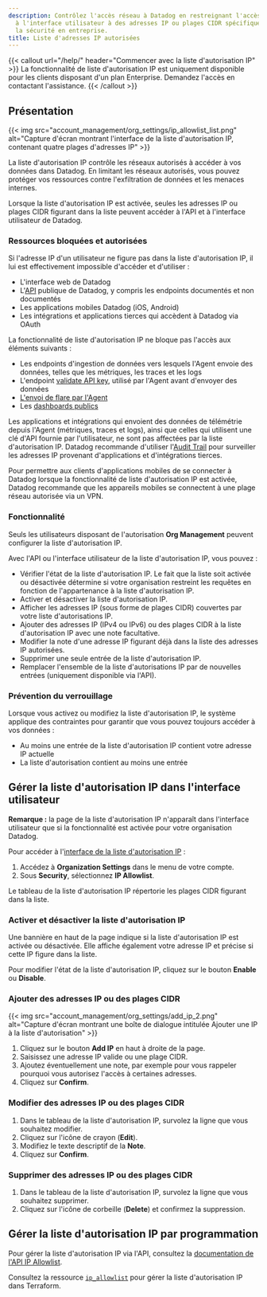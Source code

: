 ```yaml
---
description: Contrôlez l'accès réseau à Datadog en restreignant l'accès à l'API et
  à l'interface utilisateur à des adresses IP ou plages CIDR spécifiques pour renforcer
  la sécurité en entreprise.
title: Liste d'adresses IP autorisées
---
```


{{< callout url="/help/" header="Commencer avec la liste d'autorisation IP" >}}
La fonctionnalité de liste d'autorisation IP est uniquement disponible pour les clients disposant d'un plan Enterprise. Demandez l'accès en contactant l'assistance.
{{< /callout >}}

## Présentation

{{< img src="account_management/org_settings/ip_allowlist_list.png" alt="Capture d'écran montrant l'interface de la liste d'autorisation IP, contenant quatre plages d'adresses IP" >}}

La liste d'autorisation IP contrôle les réseaux autorisés à accéder à vos données dans Datadog. En limitant les réseaux autorisés, vous pouvez protéger vos ressources contre l'exfiltration de données et les menaces internes.

Lorsque la liste d'autorisation IP est activée, seules les adresses IP ou plages CIDR figurant dans la liste peuvent accéder à l'API et à l'interface utilisateur de Datadog.

### Ressources bloquées et autorisées

Si l'adresse IP d'un utilisateur ne figure pas dans la liste d'autorisation IP, il lui est effectivement impossible d'accéder et d'utiliser :

- L'interface web de Datadog
- L'[API][1] publique de Datadog, y compris les endpoints documentés et non documentés
- Les applications mobiles Datadog (iOS, Android)
- Les intégrations et applications tierces qui accèdent à Datadog via OAuth

La fonctionnalité de liste d'autorisation IP ne bloque pas l'accès aux éléments suivants :
- Les endpoints d'ingestion de données vers lesquels l'Agent envoie des données, telles que les métriques, les traces et les logs
- L'endpoint [validate API key][2], utilisé par l'Agent avant d'envoyer des données
- [L'envoi de flare par l'Agent][3]
- Les [dashboards publics][4]

Les applications et intégrations qui envoient des données de télémétrie depuis l'Agent (métriques, traces et logs), ainsi que celles qui utilisent une clé d'API fournie par l'utilisateur, ne sont pas affectées par la liste d'autorisation IP. Datadog recommande d'utiliser l'[Audit Trail][5] pour surveiller les adresses IP provenant d'applications et d'intégrations tierces.

Pour permettre aux clients d'applications mobiles de se connecter à Datadog lorsque la fonctionnalité de liste d'autorisation IP est activée, Datadog recommande que les appareils mobiles se connectent à une plage réseau autorisée via un VPN.

### Fonctionnalité

Seuls les utilisateurs disposant de l'autorisation **Org Management** peuvent configurer la liste d'autorisation IP.

Avec l'API ou l'interface utilisateur de la liste d'autorisation IP, vous pouvez :
- Vérifier l'état de la liste d'autorisation IP. Le fait que la liste soit activée ou désactivée détermine si votre organisation restreint les requêtes en fonction de l'appartenance à la liste d'autorisation IP.
- Activer et désactiver la liste d'autorisation IP.
- Afficher les adresses IP (sous forme de plages CIDR) couvertes par votre liste d'autorisations IP.
- Ajouter des adresses IP (IPv4 ou IPv6) ou des plages CIDR à la liste d'autorisation IP avec une note facultative.
- Modifier la note d'une adresse IP figurant déjà dans la liste des adresses IP autorisées.
- Supprimer une seule entrée de la liste d'autorisation IP.
- Remplacer l'ensemble de la liste d'autorisations IP par de nouvelles entrées (uniquement disponible via l'API).

### Prévention du verrouillage

Lorsque vous activez ou modifiez la liste d'autorisation IP, le système applique des contraintes pour garantir que vous pouvez toujours accéder à vos données :
- Au moins une entrée de la liste d'autorisation IP contient votre adresse IP actuelle
- La liste d'autorisation contient au moins une entrée

## Gérer la liste d'autorisation IP dans l'interface utilisateur

**Remarque :** la page de la liste d'autorisation IP n'apparaît dans l'interface utilisateur que si la fonctionnalité est activée pour votre organisation Datadog.

Pour accéder à l'[interface de la liste d'autorisation IP][6] :

1. Accédez à **Organization Settings** dans le menu de votre compte.
1. Sous **Security**, sélectionnez **IP Allowlist**.

Le tableau de la liste d'autorisation IP répertorie les plages CIDR figurant dans la liste.

### Activer et désactiver la liste d'autorisation IP

Une bannière en haut de la page indique si la liste d'autorisation IP est activée ou désactivée. Elle affiche également votre adresse IP et précise si cette IP figure dans la liste.

Pour modifier l'état de la liste d'autorisation IP, cliquez sur le bouton **Enable** ou **Disable**.

### Ajouter des adresses IP ou des plages CIDR

{{< img src="account_management/org_settings/add_ip_2.png" alt="Capture d'écran montrant une boîte de dialogue intitulée Ajouter une IP à la liste d'autorisation" >}}

1. Cliquez sur le bouton **Add IP** en haut à droite de la page.
1. Saisissez une adresse IP valide ou une plage CIDR.
1. Ajoutez éventuellement une note, par exemple pour vous rappeler pourquoi vous autorisez l'accès à certaines adresses.
1. Cliquez sur **Confirm**.

### Modifier des adresses IP ou des plages CIDR

1. Dans le tableau de la liste d'autorisation IP, survolez la ligne que vous souhaitez modifier.
1. Cliquez sur l'icône de crayon (**Edit**). 
1. Modifiez le texte descriptif de la **Note**.
1. Cliquez sur **Confirm**.

### Supprimer des adresses IP ou des plages CIDR

1. Dans le tableau de la liste d'autorisation IP, survolez la ligne que vous souhaitez supprimer.
1. Cliquez sur l'icône de corbeille (**Delete**) et confirmez la suppression.

## Gérer la liste d'autorisation IP par programmation

Pour gérer la liste d'autorisation IP via l'API, consultez la [documentation de l'API IP Allowlist][7].

Consultez la ressource [`ip_allowlist`][8] pour gérer la liste d'autorisation IP dans Terraform.


[1]: /fr/api/latest/
[2]: /fr/api/latest/authentication/#validate-api-key
[3]: https://docs.datadoghq.com/fr/agent/troubleshooting/send_a_flare/
[4]: /fr/dashboards/sharing/
[5]: /fr/account_management/audit_trail/
[6]: https://app.datadoghq.com/organization-settings/ip-allowlist
[7]: /fr/api/latest/ip-allowlist/
[8]: https://registry.terraform.io/providers/DataDog/datadog/latest/docs/resources/ip_allowlist